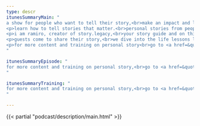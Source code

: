 ```yaml
---
type: descr
itunesSummaryMain: "
a show for people who want to tell their story,<br>make an impact and leave a legacy.
<p>learn how to tell stories that matter.<br>personal stories from people just like you,<br>who have gone through,<br>tough shit, and came out with,<br>a story to tell.</p>
<p>i am ramiro, creator of story.legacy,<br>your story guide and on this show, i show how to<br>tell better stories.<br>stories that matter.</p>
<p>guests come to share their story,<br>we dive into the life lessons learned.<br>i share my personal stories, the challenges<br>and growth that came with it.</p>
<p>for more content and training on personal story<br>go to <a href=&quot;http://ramiro.me/show&quot;>ramiro.me/show</a></p>
"

itunesSummaryEpisode: "
for more content and training on personal story,<br>go to <a href=&quot;http://ramiro.me/show&quot;&gt;ramiro.me/show</a><p>—a show for people who want to tell their story,<br>make an impact and leave a legacy.</p><p>learn how to tell stories that matter.<br>personal stories from people just like you,<br>who have gone through,<br>tough shit,and came out with,<br>a story to tell.</p><p>i am ramiro, creator of story.legacy,<br>your story guide and on this show, i show how to,<br>tell better stories.<br>stories that matter.</p><p>guests come to share their story,<br>we dive into the life lessons learned.<br>i share my personal stories, the challenges,<br>and growth that came with it.</p>
"

itunesSummaryTraining: "
for more content and training on personal story,<br>go to <a href=&quot;http://ramiro.me/show&quot;&gt;ramiro.me/show</a><p>—a show for people who want to tell their story,<br>make an impact and leave a legacy.</p><p>learn how to tell stories that matter.<br>personal stories from people just like you,<br>who have gone through,<br>tough shit,and came out with,<br>a story to tell.</p><p>i am ramiro, creator of story.legacy,<br>your story guide and on this show, i show how to,<br>tell better stories.<br>stories that matter.</p><p>guests come to share their story,<br>we dive into the life lessons learned.<br>i share my personal stories, the challenges,<br>and growth that came with it.</p>
"

---
```


{{< partial "podcast/description/main.html" >}}

